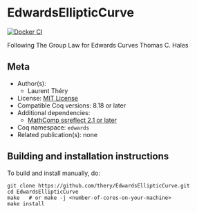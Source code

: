 <!---
This file was generated from `meta.yml`, please do not edit manually.
Follow the instructions on https://github.com/coq-community/templates to regenerate.
--->
# EdwardsEllipticCurve

[![Docker CI][docker-action-shield]][docker-action-link]

[docker-action-shield]: https://github.com/thery/EdwardsEllipticCurve/workflows/Docker%20CI/badge.svg?branch=master
[docker-action-link]: https://github.com/thery/EdwardsEllipticCurve/actions?query=workflow:"Docker%20CI"





Following The Group Law for Edwards Curves Thomas C. Hales

## Meta

- Author(s):
  - Laurent Théry
- License: [MIT License](LICENSE)
- Compatible Coq versions: 8.18 or later
- Additional dependencies:
  - [MathComp ssreflect 2.1 or later](https://math-comp.github.io)
- Coq namespace: `edwards`
- Related publication(s): none

## Building and installation instructions

To build and install manually, do:

``` shell
git clone https://github.com/thery/EdwardsEllipticCurve.git
cd EdwardsEllipticCurve
make   # or make -j <number-of-cores-on-your-machine> 
make install
```



